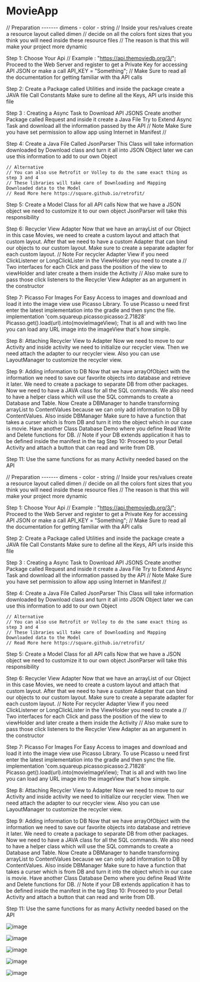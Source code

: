 # MovieApp

// Preparation ------- dimens - color - string
// Inside your res/values create a resource layout called dimen
// decide on all the colors font sizes that you think you will need inside these resource files
// The reason is that this will make your project more dynamic

Step 1: Choose Your Api
	// Example : "https://api.themoviedb.org/3/";
	Proceed to the Web Server and register to get a Private Key for accessing API JSON or make a call
	 API_KEY = "Something";
	// Make Sure to read all the documentation for getting familiar with tha API calls

Step 2: Create a Package called Utilities and inside the package create a JAVA file Call Constants
	Make sure to define all the Keys, API urls inside this file

Step 3 : Creating a Async Task to Download API JSONS
	Create another Package called Request and inside it create a Java File
	Try to Extend Async Task and download all the information passed by the API
     // Note Make Sure you have set permission to allow app using Internet in Manifest
     // <uses-permission android:name="android.permission.INTERNET" />

Step 4: Create a Java File Called JsonParser
	This Class will take information downloaded by Download class and turn it all into JSON Object
	later we can use this information to add to our own Object

	// Alternative
	// You can also use Retrofit or Volley to do the same exact thing as step 3 and 4
	// These libraries will take care of Downloading and Mapping Downloaded data to the Model
    // Read More here https://square.github.io/retrofit/

Step 5: Create a Model Class for all API calls
	Now that we have a JSON object we need to customize it to our own object
	JsonParser will take this responsibility 

Step 6: Recycler View Adapter
	Now that we have an arrayList of our Object in this case Movies, we need to create a custom layout
	and attach that custom layout. After that we need to have a custom Adapter that can bind our objects
	to our custom layout.
	Make sure to create a separate adapter for each custom layout.
	// Note For recycler Adapter View if you need ClickListener or LongClickLister in the ViewHolder you need to create a
	// Two interfaces for each Click and pass the position of the view to viewHolder and later create a them inside the Activity
	// Also make sure to pass those click listeners to the Recycler View Adapter as an argument in the constructor

Step 7: Picasso For Images
	For Easy Access to images and download and load it into the image view use Picasso Library.
	To use Picasso u need first enter the latest implementation into the gradle and then sync the file.
	    implementation 'com.squareup.picasso:picasso:2.71828'
 		Picasso.get().load(url).into(movieImageView);
	That is all and with two line you can load any URL image into the imageView that's how simple.

Step 8: Attaching Recycler View to Adapter
	Now we need to move to our Activity and inside activity we need to initialize our recycler view.
	Then we need attach the adapter to our recycler view. Also you can use LayoutManager to customize the recycler view.

Step 9: Adding information to DB
	Now that we have arrayOfObject with the information we need to save our favorite objects into database and retrieve it later.
	We need to create a package to separate DB from other packages.
	Now we need to have a JAVA class for all the SQL commands.
	We also need to have a helper class which will use the SQL commands to create a Database and Table.
	Now Create a DBManager to handle transforming arrayList to ContentValues because we can only add information to DB by ContentValues.
		Also inside DBManager Make sure to have a function that takes a curser which is from DB and turn it into the object which in our
		case is movie.
	Have another Class Database Demo where you define Read Write and Delete functions for DB.
    // Note if your DB extends application it has to be defined inside the manifest in the <application> tag
        <application
            android:name=".db.DBManager"
        />
Step 10: Proceed to your Detail Activity and attach a button that can read and write from DB.

Step 11: Use the same functions for as many Activity needed based on the API

// Preparation ------- dimens - color - string
// Inside your res/values create a resource layout called dimen
// decide on all the colors font sizes that you think you will need inside these resource files
// The reason is that this will make your project more dynamic

Step 1: Choose Your Api
	// Example : "https://api.themoviedb.org/3/";
	Proceed to the Web Server and register to get a Private Key for accessing API JSON or make a call
	 API_KEY = "Something";
	// Make Sure to read all the documentation for getting familiar with tha API calls

Step 2: Create a Package called Utilities and inside the package create a JAVA file Call Constants
	Make sure to define all the Keys, API urls inside this file

Step 3 : Creating a Async Task to Download API JSONS
	Create another Package called Request and inside it create a Java File
	Try to Extend Async Task and download all the information passed by the API
     // Note Make Sure you have set permission to allow app using Internet in Manifest
     // <uses-permission android:name="android.permission.INTERNET" />

Step 4: Create a Java File Called JsonParser
	This Class will take information downloaded by Download class and turn it all into JSON Object
	later we can use this information to add to our own Object

	// Alternative
	// You can also use Retrofit or Volley to do the same exact thing as step 3 and 4
	// These libraries will take care of Downloading and Mapping Downloaded data to the Model
    // Read More here https://square.github.io/retrofit/

Step 5: Create a Model Class for all API calls
	Now that we have a JSON object we need to customize it to our own object
	JsonParser will take this responsibility 

Step 6: Recycler View Adapter
	Now that we have an arrayList of our Object in this case Movies, we need to create a custom layout
	and attach that custom layout. After that we need to have a custom Adapter that can bind our objects
	to our custom layout.
	Make sure to create a separate adapter for each custom layout.
	// Note For recycler Adapter View if you need ClickListener or LongClickLister in the ViewHolder you need to create a
	// Two interfaces for each Click and pass the position of the view to viewHolder and later create a them inside the Activity
	// Also make sure to pass those click listeners to the Recycler View Adapter as an argument in the constructor

Step 7: Picasso For Images
	For Easy Access to images and download and load it into the image view use Picasso Library.
	To use Picasso u need first enter the latest implementation into the gradle and then sync the file.
	    implementation 'com.squareup.picasso:picasso:2.71828'
 		Picasso.get().load(url).into(movieImageView);
	That is all and with two line you can load any URL image into the imageView that's how simple.

Step 8: Attaching Recycler View to Adapter
	Now we need to move to our Activity and inside activity we need to initialize our recycler view.
	Then we need attach the adapter to our recycler view. Also you can use LayoutManager to customize the recycler view.

Step 9: Adding information to DB
	Now that we have arrayOfObject with the information we need to save our favorite objects into database and retrieve it later.
	We need to create a package to separate DB from other packages.
	Now we need to have a JAVA class for all the SQL commands.
	We also need to have a helper class which will use the SQL commands to create a Database and Table.
	Now Create a DBManager to handle transforming arrayList to ContentValues because we can only add information to DB by ContentValues.
		Also inside DBManager Make sure to have a function that takes a curser which is from DB and turn it into the object which in our
		case is movie.
	Have another Class Database Demo where you define Read Write and Delete functions for DB.
    // Note if your DB extends application it has to be defined inside the manifest in the <application> tag
        <application
            android:name=".db.DBManager"
        />
Step 10: Proceed to your Detail Activity and attach a button that can read and write from DB.

Step 11: Use the same functions for as many Activity needed based on the API

![image](https://user-images.githubusercontent.com/46323727/182936460-ddef1e82-0052-4bce-82ee-b288d453c7f3.png)

![image](https://user-images.githubusercontent.com/46323727/182936486-4476c148-e647-404a-8276-cf2659769141.png)

![image](https://user-images.githubusercontent.com/46323727/182936539-88f674e8-6378-4776-8777-d8737d90ba9f.png)

![image](https://user-images.githubusercontent.com/46323727/182936637-14b1e340-57ab-43c0-a056-1a4906c05563.png)

![image](https://user-images.githubusercontent.com/46323727/182936707-b9e540a6-bbdf-4871-bb7b-081220c69402.png)




